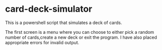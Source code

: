 # card-deck-simulator
This is a powershell script that simulates a deck of cards.

The first screen is a menu where you can choose to either pick a random number of cards,create a new deck or exit the program.
I have also placed appropriate errors for invalid output.
